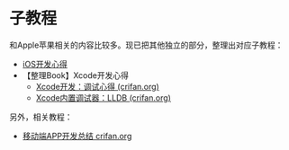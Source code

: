 # 子教程

和Apple苹果相关的内容比较多。现已把其他独立的部分，整理出对应子教程：

* [iOS开发心得](https://book.crifan.org/books/ios_dev_summary/website/)
* 【整理Book】Xcode开发心得
  * [Xcode开发：调试心得 (crifan.org)](https://book.crifan.org/books/xcode_dev_debug_summary/website/)
  * [Xcode内置调试器：LLDB (crifan.org)](https://book.crifan.org/books/xcode_debugger_lldb/website/)

另外，相关教程：

* [移动端APP开发总结 crifan.org](https://book.crifan.org/books/mobile_app_summary/website)
